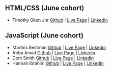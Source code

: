 ## HTML/CSS (June cohort)

* Timothy Okon Jnr [Github](https://github.com/Tiger0195)  | [Live Page](https://tiger0195.github.io/project/) | [Linkedin](https://www.linkedin.com/in/tl-jxnior-okon-2b0b18371/)
  

## JavaScript (June cohort)

* Martins Bestman [Github](https://github.com/MartinX500)  | [Live Page](https://martinx500.github.io/A-Calculator/) | [Linkedin](https://www.linkedin.com/in/martins-bestman-2712002b8/)
* Abba Amad [Github](https://github.com/cj63s)  | [Live Page]( https://abbagege01.github.io/java-project/) | [Linkedin](https://www.linkedin.com/in/abba-gege-373144364/)
* Dom Smith [Github](https://github.com/ifeanyi126)  | [Live Page](https://ifeanyi126.github.io/JAVASCRIPT-PROJECT/) | [Linkedin](https://www.linkedin.com/in/dominic-okoye-6355091a3/)
* Hannah Ibrahim  [Github](https://github.com/Ann-design212)  | [Live Page](https://ann-design212.github.io/JavaScript-Project/) | [Linkedin](https://www.linkedin.com/in/oluwapelumi-ibrahim-6a5a4236b/)

  
